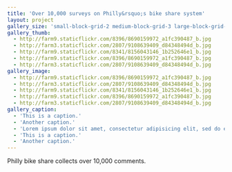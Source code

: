 ```yaml
---
title: 'Over 10,000 surveys on Philly&rsquo;s bike share system'
layout: project
gallery_size: 'small-block-grid-2 medium-block-grid-3 large-block-grid-5'
gallery_thumb: 
  - http://farm9.staticflickr.com/8396/8690159972_a1fc390487_b.jpg
  - http://farm3.staticflickr.com/2807/9108639409_d84348494d_b.jpg
  - http://farm9.staticflickr.com/8341/8156043146_1b252646e1_b.jpg
  - http://farm9.staticflickr.com/8396/8690159972_a1fc390487_b.jpg
  - http://farm3.staticflickr.com/2807/9108639409_d84348494d_b.jpg
gallery_image:
  - http://farm9.staticflickr.com/8396/8690159972_a1fc390487_b.jpg
  - http://farm3.staticflickr.com/2807/9108639409_d84348494d_b.jpg
  - http://farm9.staticflickr.com/8341/8156043146_1b252646e1_b.jpg
  - http://farm9.staticflickr.com/8396/8690159972_a1fc390487_b.jpg
  - http://farm3.staticflickr.com/2807/9108639409_d84348494d_b.jpg
gallery_caption: 
  - 'This is a caption.'
  - 'Another caption.'
  - 'Lorem ipsum dolor sit amet, consectetur adipisicing elit, sed do eiusmod tempor incididunt ut labore et dolore magna aliqua.'
  - 'This is a caption.'
  - 'Another caption.'
---
```


Philly bike share collects over 10,000 comments.
